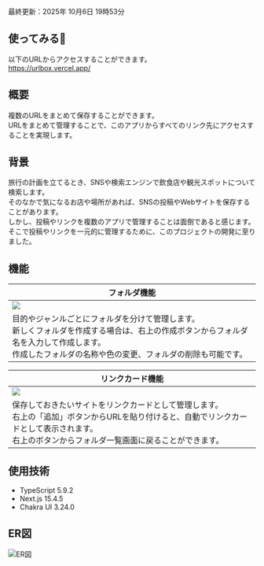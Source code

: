 最終更新：2025年 10月6日 19時53分<br> 

## 使ってみる🎉
以下のURLからアクセスすることができます。<br>
https://urlbox.vercel.app/

## 概要
複数のURLをまとめて保存することができます。<br>
URLをまとめて管理することで、このアプリからすべてのリンク先にアクセスすることを実現します。

## 背景
旅行の計画を立てるとき、SNSや検索エンジンで飲食店や観光スポットについて検索します。<br>
そのなかで気になるお店や場所があれば、SNSの投稿やWebサイトを保存することがあります。<br>
しかし、投稿やリンクを複数のアプリで管理することは面倒であると感じます。<br>
そこで投稿やリンクを一元的に管理するために、このプロジェクトの開発に至りました。

## 機能
| フォルダ機能 |
| --- |
| ![](https://github.com/user-attachments/assets/e6e8c65c-63d0-46fc-b881-6e62bd8bd17b) |
| 目的やジャンルごとにフォルダを分けて管理します。<br> 新しくフォルダを作成する場合は、右上の作成ボタンからフォルダ名を入力して作成します。<br> 作成したフォルダの名称や色の変更、フォルダの削除も可能です。|

| リンクカード機能 |
 | --- |
 | ![](https://github.com/user-attachments/assets/50f181df-90c0-44f2-b02d-5ec6ddc9d099) |
 | 保存しておきたいサイトをリンクカードとして管理します。<br>右上の「追加」ボタンからURLを貼り付けると、自動でリンクカードとして表示されます。<br> 右上のボタンからフォルダ一覧画面に戻ることができます。|

## 使用技術
- TypeScript 5.9.2
- Next.js 15.4.5
- Chakra UI 3.24.0

## ER図
![ER図](https://github.com/user-attachments/assets/3a535c44-f02e-4417-a044-884491f014e9)
